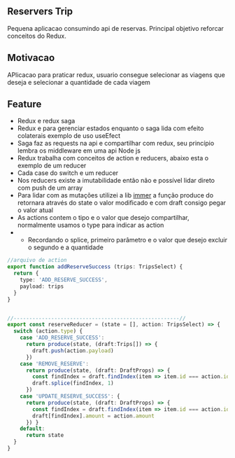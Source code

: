 ## Reservers Trip
Pequena aplicacao  consumindo api de reservas. Principal objetivo reforcar conceitos do Redux.

## Motivacao
APlicacao para praticar redux, usuario consegue selecionar as viagens que deseja e selecionar a quantidade de cada viagem

## Feature
- Redux e redux saga
- Redux e para gerenciar estados enquanto o saga lida com efeito colaterais exemplo de uso  useEfect
- Saga  faz as  requests na api e compartilhar com redux, seu princípio lembra os middleware em uma api Node js
- Redux trabalha com conceitos de action e reducers, abaixo esta o exemplo de um reducer
- Cada case do switch e um reducer
- Nos reducers existe a imutabilidade então não e possível lidar direto com push de um array
- Para lidar com as mutações utilizei a lib [immer](https://immerjs.github.io/immer/) a função produce do retornara através  do state o valor  modificado e com draft consigo pegar o valor atual
- As actions  contem o tipo e o valor que desejo compartilhar, normalmente usamos o type para indicar as action
- - Recordando o splice, primeiro parâmetro  e o valor que desejo excluir o segundo e a quantidade
``` typescript
//arquivo de action
export function addReserveSuccess (trips: TripsSelect) {
  return {
    type: 'ADD_RESERVE_SUCCESS',
    payload: trips
  }
}


//-----------------------------------------------------//
export const reserveReducer = (state = [], action: TripsSelect) => {
  switch (action.type) {
    case 'ADD_RESERVE_SUCCESS':
      return produce(state, (draft:Trips[]) => {
        draft.push(action.payload)
      })
    case 'REMOVE_RESERVE':
      return produce(state, (draft: DraftProps) => {
        const findIndex = draft.findIndex(item => item.id === action.id)
        draft.splice(findIndex, 1)
      })
    case 'UPDATE_RESERVE_SUCCESS': {
      return produce(state, (draft: DraftProps) => {
        const findIndex = draft.findIndex(item => item.id === action.id)
        draft[findIndex].amount = action.amount
      }) }
    default:
      return state
  }
}







```
